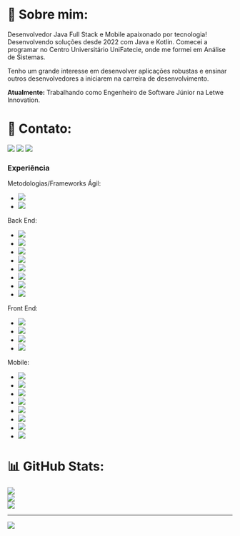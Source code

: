 # 💫 Sobre mim:
Desenvolvedor Java Full Stack e Mobile apaixonado por tecnologia! Desenvolvendo soluções desde 2022 com Java e Kotlin. Comecei a programar no Centro Universitário UniFatecie, onde me formei em Análise de Sistemas.

Tenho um grande interesse em desenvolver aplicações robustas e ensinar outros desenvolvedores a iniciarem na carreira de desenvolvimento.

**Atualmente:** Trabalhando como Engenheiro de Software Júnior na Letwe Innovation.

# 📧 Contato:

<a href="mailto:jucefino9890@gmail.com"><img src="https://img.shields.io/badge/Gmail-D14836?style=for-the-badge&logo=gmail&logoColor=white"/><a/>
<a href="https://www.linkedin.com/in/herick-kgb222/"><img src="https://img.shields.io/badge/LinkedIn-0077B5?style=for-the-badge&logo=linkedin&logoColor=white"/><a/>
<a href="https://wa.me/+553195309630"><img src="https://img.shields.io/badge/WhatsApp-25D366?style=for-the-badge&logo=whatsapp&logoColor=white"/><a/>

### Experiência
Metodologias/Frameworks Ágil:
- <img src="https://img.shields.io/badge/SCRUM-6DB33F?style=for-the-badge&logoColor=white"/>
- <img src="https://img.shields.io/badge/Kanban-0079BF?style=for-the-badge&logoColor=white"/>
Back End: 
- <img src="https://img.shields.io/badge/Java-007396?style=for-the-badge&logo=java&logoColor=white"/>
- <img src="https://img.shields.io/badge/Spring_Boot-6DB33F?style=for-the-badge&logo=spring-boot&logoColor=white"/>
- <img src="https://img.shields.io/badge/JPA-02303A?style=for-the-badge&logoColor=white"/>
- <img src="https://img.shields.io/badge/Hibernate-59666C?style=for-the-badge&logo=hibernate&logoColor=white"/>
- <img src="https://img.shields.io/badge/SQL-4479A1?style=for-the-badge&logo=sql&logoColor=white"/>
- <img src="https://img.shields.io/badge/MVC-263238?style=for-the-badge&logoColor=white"/>
- <img src="https://img.shields.io/badge/Lombok-BC2E26?style=for-the-badge&logoColor=white"/>
- <img src="https://img.shields.io/badge/Eclipse_IDE-2C2255?style=for-the-badge&logo=eclipse&logoColor=white"/>

Front End:
- <img src="https://img.shields.io/badge/HTML5-E34F26?style=for-the-badge&logo=html5&logoColor=white"/>
- <img src="https://img.shields.io/badge/CSS3-1572B6?style=for-the-badge&logo=css3&logoColor=white"/>
- <img src="https://img.shields.io/badge/PrimeFaces-0288D1?style=for-the-badge&logo=primefaces&logoColor=white"/>
- <img src="https://img.shields.io/badge/Angular-DD0031?style=for-the-badge&logo=angular&logoColor=white"/>

Mobile: 
- <img src="https://img.shields.io/badge/Kotlin-0095D5?style=for-the-badge&logo=kotlin&logoColor=white"/>
- <img src="https://img.shields.io/badge/Firebase-FFCA28?style=for-the-badge&logo=firebase&logoColor=white"/>
- <img src="https://img.shields.io/badge/MVVM-02303A?style=for-the-badge&logoColor=white"/>
- <img src="https://img.shields.io/badge/ROOM-FFD54F?style=for-the-badge&logoColor=white"/>
- <img src="https://img.shields.io/badge/LiveData-018787?style=for-the-badge&logoColor=white"/>
- <img src="https://img.shields.io/badge/Navigation-3DDC84?style=for-the-badge&logoColor=white"/>
- <img src="https://img.shields.io/badge/Maps-1976D2?style=for-the-badge&logo=google-maps&logoColor=white"/>
- <img src="https://img.shields.io/badge/APIs_RestFull-263238?style=for-the-badge&logoColor=white"/>



# 📊 GitHub Stats:
![](https://github-readme-stats.vercel.app/api?username=herickkgb&theme=default&hide_border=false&include_all_commits=true&count_private=true)<br/>
![](https://github-readme-streak-stats.herokuapp.com/?user=herickkgb&theme=default&hide_border=false)<br/>
![](https://github-readme-stats.vercel.app/api/top-langs/?username=herickkgb&theme=default&hide_border=false&include_all_commits=true&count_private=true&layout=compact)

---
[![](https://visitcount.itsvg.in/api?id=herickkgb&icon=0&color=0)](https://visitcount.itsvg.in)
